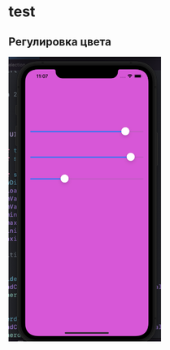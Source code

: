 # test
## Регулировка цвета 




<img src="https://github.com/sherislam22/test3/raw/colorizer/image1.png" width="300">


